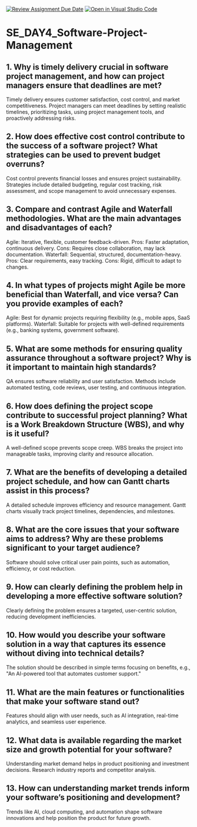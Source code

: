 [![Review Assignment Due Date](https://classroom.github.com/assets/deadline-readme-button-22041afd0340ce965d47ae6ef1cefeee28c7c493a6346c4f15d667ab976d596c.svg)](https://classroom.github.com/a/9pw6JKcu)
[![Open in Visual Studio Code](https://classroom.github.com/assets/open-in-vscode-2e0aaae1b6195c2367325f4f02e2d04e9abb55f0b24a779b69b11b9e10269abc.svg)](https://classroom.github.com/online_ide?assignment_repo_id=18600350&assignment_repo_type=AssignmentRepo)
# SE_DAY4_Software-Project-Management
## 1. Why is timely delivery crucial in software project management, and how can project managers ensure that deadlines are met?
Timely delivery ensures customer satisfaction, cost control, and market competitiveness. Project managers can meet deadlines by setting realistic timelines, prioritizing tasks, using project management tools, and proactively addressing risks.
## 2. How does effective cost control contribute to the success of a software project? What strategies can be used to prevent budget overruns?
Cost control prevents financial losses and ensures project sustainability. Strategies include detailed budgeting, regular cost tracking, risk assessment, and scope management to avoid unnecessary expenses.
## 3. Compare and contrast Agile and Waterfall methodologies. What are the main advantages and disadvantages of each?
Agile: Iterative, flexible, customer feedback-driven.
Pros: Faster adaptation, continuous delivery.
Cons: Requires close collaboration, may lack documentation.
Waterfall: Sequential, structured, documentation-heavy.
Pros: Clear requirements, easy tracking.
Cons: Rigid, difficult to adapt to changes.
## 4. In what types of projects might Agile be more beneficial than Waterfall, and vice versa? Can you provide examples of each?
Agile: Best for dynamic projects requiring flexibility (e.g., mobile apps, SaaS platforms).
Waterfall: Suitable for projects with well-defined requirements (e.g., banking systems, government software).
## 5. What are some methods for ensuring quality assurance throughout a software project? Why is it important to maintain high standards?
QA ensures software reliability and user satisfaction. Methods include automated testing, code reviews, user testing, and continuous integration.
## 6. How does defining the project scope contribute to successful project planning? What is a Work Breakdown Structure (WBS), and why is it useful?
A well-defined scope prevents scope creep. WBS breaks the project into manageable tasks, improving clarity and resource allocation.
## 7. What are the benefits of developing a detailed project schedule, and how can Gantt charts assist in this process?
A detailed schedule improves efficiency and resource management. Gantt charts visually track project timelines, dependencies, and milestones.
## 8. What are the core issues that your software aims to address? Why are these problems significant to your target audience?
Software should solve critical user pain points, such as automation, efficiency, or cost reduction.
## 9. How can clearly defining the problem help in developing a more effective software solution?
Clearly defining the problem ensures a targeted, user-centric solution, reducing development inefficiencies.
## 10. How would you describe your software solution in a way that captures its essence without diving into technical details?
The solution should be described in simple terms focusing on benefits, e.g., "An AI-powered tool that automates customer support."
## 11. What are the main features or functionalities that make your software stand out?
Features should align with user needs, such as AI integration, real-time analytics, and seamless user experience.
## 12. What data is available regarding the market size and growth potential for your software?
Understanding market demand helps in product positioning and investment decisions. Research industry reports and competitor analysis.
## 13. How can understanding market trends inform your software’s positioning and development?
Trends like AI, cloud computing, and automation shape software innovations and help position the product for future growth.
